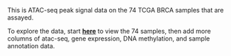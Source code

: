 This is ATAC-seq peak signal data on the 74 TCGA BRCA samples that are assayed.

To explore the data, start [**here**](https://xenabrowser.net/heatmap/?bookmark=95e130955fbd77e78df623c8b46542d2) to view the 74 samples, then add more columns of atac-seq, gene expression, DNA methylation, and sample annotation data.
